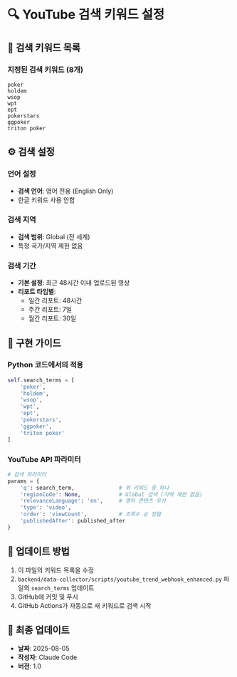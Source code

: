 # 🔍 YouTube 검색 키워드 설정

## 📌 검색 키워드 목록

### 지정된 검색 키워드 (8개)
```
poker
holdem
wsop
wpt
ept
pokerstars
ggpoker
triton poker
```

## ⚙️ 검색 설정

### 언어 설정
- **검색 언어**: 영어 전용 (English Only)
- 한글 키워드 사용 안함

### 검색 지역
- **검색 범위**: Global (전 세계)
- 특정 국가/지역 제한 없음

### 검색 기간
- **기본 설정**: 최근 48시간 이내 업로드된 영상
- **리포트 타입별**:
  - 일간 리포트: 48시간
  - 주간 리포트: 7일
  - 월간 리포트: 30일

## 📝 구현 가이드

### Python 코드에서의 적용
```python
self.search_terms = [
    'poker',
    'holdem', 
    'wsop',
    'wpt',
    'ept',
    'pokerstars',
    'ggpoker',
    'triton poker'
]
```

### YouTube API 파라미터
```python
# 검색 파라미터
params = {
    'q': search_term,              # 위 키워드 중 하나
    'regionCode': None,            # Global 검색 (지역 제한 없음)
    'relevanceLanguage': 'en',     # 영어 콘텐츠 우선
    'type': 'video',
    'order': 'viewCount',          # 조회수 순 정렬
    'publishedAfter': published_after
}
```

## 🚀 업데이트 방법

1. 이 파일의 키워드 목록을 수정
2. `backend/data-collector/scripts/youtube_trend_webhook_enhanced.py` 파일의 `search_terms` 업데이트
3. GitHub에 커밋 및 푸시
4. GitHub Actions가 자동으로 새 키워드로 검색 시작

## 📅 최종 업데이트
- **날짜**: 2025-08-05
- **작성자**: Claude Code
- **버전**: 1.0
